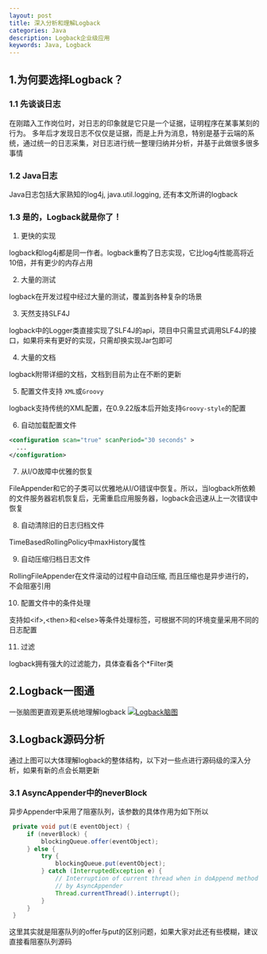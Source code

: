 ```yaml
---
layout: post
title: 深入分析和理解Logback
categories: Java
description: Logback企业级应用
keywords: Java, Logback
---
```


## 1.为何要选择Logback？

### 1.1 先谈谈日志
在刚踏入工作岗位时，对日志的印象就是它只是一个证据，证明程序在某事某刻的行为。
多年后才发现日志不仅仅是证据，而是上升为消息，特别是基于云端的系统，通过统一的日志采集，对日志进行统一整理归纳并分析，并基于此做很多很多事情

### 1.2 Java日志
Java日志包括大家熟知的log4j, java.util.logging, 还有本文所讲的logback

### 1.3 是的，Logback就是你了！

1.  更快的实现

   logback和log4j都是同一作者。logback重构了日志实现，它比log4j性能高将近10倍，并有更少的内存占用

2.  大量的测试

   logback在开发过程中经过大量的测试，覆盖到各种复杂的场景

3.  天然支持SLF4J

   logback中的Logger类直接实现了SLF4J的api，项目中只需显式调用SLF4J的接口，如果将来有更好的实现，只需却换实现Jar包即可

4.  大量的文档

   logback附带详细的文档，文档到目前为止在不断的更新

5.  配置文件支持 ``XML``或``Groovy``

   logback支持传统的XML配置，在0.9.22版本后开始支持``Groovy-style``的配置

6.  自动加载配置文件

   ```xml
   <configuration scan="true" scanPeriod="30 seconds" > 
     ...
   </configuration> 
   ```

7.  从I/O故障中优雅的恢复

   FileAppender和它的子类可以优雅地从I/O错误中恢复。所以，当logback所依赖的文件服务器宕机恢复后，无需重启应用服务器，logback会迅速从上一次错误中恢复

8.  自动清除旧的日志归档文件

   TimeBasedRollingPolicy中maxHistory属性
   
9.  自动压缩归档日志文件

   RollingFileAppender在文件滚动的过程中自动压缩, 而且压缩也是异步进行的，不会阻塞引用

10. 配置文件中的条件处理

   支持如\<if\>,\<then\>和\<else\>等条件处理标签，可根据不同的环境变量采用不同的日志配置

11. 过滤

   logback拥有强大的过滤能力，具体查看各个\*Filter类

## 2.Logback一图通
一张脑图更直观更系统地理解logback
[![Logback脑图](http://images.aoaojava.com/blog/logback.png)](http://images.aoaojava.com/blog/logback.png)

## 3.Logback源码分析
通过上图可以大体理解logback的整体结构，以下对一些点进行源码级的深入分析，如果有新的点会长期更新
### 3.1 AsyncAppender中的neverBlock
异步Appender中采用了阻塞队列，该参数的具体作用为如下所以

   ```java
    private void put(E eventObject) {
        if (neverBlock) {
            blockingQueue.offer(eventObject);
        } else {
            try {
                blockingQueue.put(eventObject);
            } catch (InterruptedException e) {
                // Interruption of current thread when in doAppend method should not be consumed
                // by AsyncAppender
                Thread.currentThread().interrupt();
            }
        }
    } 
   ```  

这里其实就是阻塞队列的offer与put的区别问题，如果大家对此还有些模糊，建议直接看阻塞队列源码